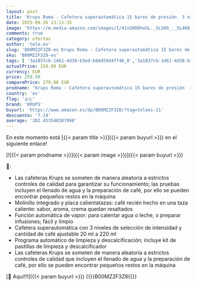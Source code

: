 ```yaml
---
layout: post
title: 'Krups Roma - Cafetera superautomática 15 bares de presión  3 niveles intensidad café  cantidad ajustable 20 a 220ml  limpieza y descalcificación automático  molinillo integrado EA8105'
date: 2025-09-26 13:13:35
image: 'https://m.media-amazon.com/images/I/41sGHO0hwSL._SL500_._SL400_.jpg'
comments: true
category: ofertas
author: 'tole.es'
slug: 'B00MZ2F3Z8-es Krups Roma - Cafetera superautomática 15 bares de presión...'
sku: 'B00MZ2F3Z8-es'
tags: [ '3a1037cb-1d61-4d38-b3ed-b84d59d4ff46_0','3a1037cb-1d61-4d38-b3ed-b84d59d4ff46_4101','3a1037cb-1d61-4d38-b3ed-b84d59d4ff46_5601','9523d978-59fe-477f-8c56-f69a4f1f65a6_0','9523d978-59fe-477f-8c56-f69a4f1f65a6_2301','9523d978-59fe-477f-8c56-f69a4f1f65a6_3101','9523d978-59fe-477f-8c56-f69a4f1f65a6_3301','9523d978-59fe-477f-8c56-f69a4f1f65a6_4001','9523d978-59fe-477f-8c56-f69a4f1f65a6_4901','9523d978-59fe-477f-8c56-f69a4f1f65a6_6301','9523d978-59fe-477f-8c56-f69a4f1f65a6_6801','Arborist Merchandising Root','Black Friday / Cyber Monday - Hogar y cocina','CML-Kitchen','Cafeteras automáticas','Cafeteras para espresso','Custom Stores','GLPrimeDayGROPE','Hogar y cocina','Kitchen All','Los favoritos de nuestros clientes Social: Hogar y cocina','Los favoritos de nuestros clientes Social: Hogar y cocina líneas duras','Major Appliances','Máquinas cafeteras','Para desayunar','Pequeño electrodoméstico','Precios destacados Rowenta, Moulinex, Krups y Tefal','Self Service','Special Features Stores','Test FS query','Utensilios para café y té','Vuelta a casa','cafetera','krups','🇪🇸', ]
actualPrice: 259.99 EUR
currency: EUR
price: 259.99
comparePrice: 279.98 EUR
prodname: 'Krups Roma - Cafetera superautomática 15 bares de presión  3 niveles intensidad café  cantidad ajustable 20 a 220ml  limpieza y descalcificación automático  molinillo integrado EA8105'
country: 'es'
flag: '🇪🇸'
brand: 'KRUPS'
buyurl: 'https://www.amazon.es/dp/B00MZ2F3Z8/?tag=tolees-21'
descuento: '7.14'
average: '282.453548387098'
---
```


En este momento está [{{< param title >}}]({{< param buyurl >}}) en el siguiente enlace!

[![{{< param prodname >}}]({{< param image >}})]({{< param buyurl >}})

🔎:

- Las cafeteras Krups se someten de manera aleatoria a estrictos controles de calidad para garantizar su funcionamiento; las pruebas incluyen el llenado de agua y la preparación de café, por ello se pueden encontrar pequeños restos en la máquina
- Molinillo integrado y placa calientatazas: café recién hecho en una taza caliente: sabor, aroma, crema quedan resaltados
- Función automática de vapor: para calentar agua o leche, o preparar infusiones; fácil y limpio
- Cafetera superautomática con 3 niveles de selección de intensidad y cantidad de café ajustable 20 ml a 220 ml
- Programa automático de limpieza y descalcificación; incluye kit de pastillas de limpieza y descalcificador
- Las cafeteras Krups se someten de manera aleatoria a estrictos controles de calidad que incluyen el llenado de agua y la preparación de café, por ello se pueden encontrar pequeños restos en la máquina

[🛒 Aquí!!!]({{< param buyurl >}})
{{<world>}}B00MZ2F3Z8{{</world>}}
